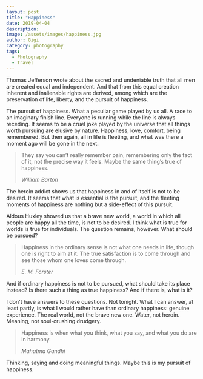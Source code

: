 ```yaml
---
layout: post
title: "Happiness"
date: 2019-04-04
description:
image: /assets/images/happiness.jpg
author: Gigi
category: photography
tags:
  - Photography
  - Travel
---
```


Thomas Jefferson wrote about the sacred and undeniable truth that all men are created equal and independent. And that from this equal creation inherent and inalienable rights are derived, among which are the preservation of life, liberty, and the pursuit of happiness.

The pursuit of happiness. What a peculiar game played by us all. A race to an imaginary finish line. Everyone is running while the line is always receding. It seems to be a cruel joke played by the universe that all things worth pursuing are elusive by nature. Happiness, love, comfort, being remembered. But then again, all in life is fleeting, and what was there a moment ago will be gone in the next.

> They say you can’t really remember pain, remembering only the fact of it, not the precise way it feels. Maybe the same thing’s true of happiness.
>
> <cite>William Barton</cite>

The heroin addict shows us that happiness in and of itself is not to be desired. It seems that what is essential is the pursuit, and the fleeting moments of happiness are nothing but a side-effect of this pursuit.

Aldous Huxley showed us that a brave new world, a world in which all people are happy all the time, is not to be desired. I think what is true for worlds is true for individuals. The question remains, however. What should be pursued?

> Happiness in the ordinary sense is not what one needs in life, though one is right to aim at it. The true satisfaction is to come through and see those whom one loves come through.
>
> <cite>E. M. Forster</cite>

And if ordinary happiness is not to be pursued, what should take its place instead? Is there such a thing as true happiness? And if there is, what is it?

I don't have answers to these questions. Not tonight. What I can answer, at least partly, is what I would rather have than ordinary happiness: genuine experience. The real world, not the brave new one. Water, not heroin. Meaning, not soul-crushing drudgery.

> Happiness is when what you think, what you say, and what you do are in harmony.
>
> <cite>Mahatma Gandhi</cite>

Thinking, saying and doing meaningful things. Maybe this is my pursuit of happiness.
